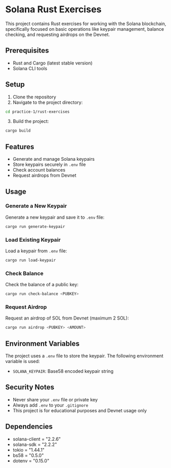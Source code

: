 # Solana Rust Exercises

This project contains Rust exercises for working with the Solana blockchain, specifically focused on basic operations like keypair management, balance checking, and requesting airdrops on the Devnet.

## Prerequisites

- Rust and Cargo (latest stable version)
- Solana CLI tools

## Setup

1. Clone the repository
2. Navigate to the project directory:

```bash
cd practice-1/rust-exercises
```

3. Build the project:

```bash
cargo build
```

## Features

- Generate and manage Solana keypairs
- Store keypairs securely in `.env` file
- Check account balances
- Request airdrops from Devnet

## Usage

### Generate a New Keypair

Generate a new keypair and save it to `.env` file:

```bash
cargo run generate-keypair
```

### Load Existing Keypair

Load a keypair from `.env` file:

```bash
cargo run load-keypair
```

### Check Balance

Check the balance of a public key:

```bash
cargo run check-balance <PUBKEY>
```

### Request Airdrop

Request an airdrop of SOL from Devnet (maximum 2 SOL):

```bash
cargo run airdrop <PUBKEY> <AMOUNT>
```

## Environment Variables

The project uses a `.env` file to store the keypair. The following environment variable is used:

- `SOLANA_KEYPAIR`: Base58 encoded keypair string

## Security Notes

- Never share your `.env` file or private key
- Always add `.env` to your `.gitignore`
- This project is for educational purposes and Devnet usage only

## Dependencies

- solana-client = "2.2.6"
- solana-sdk = "2.2.2"
- tokio = "1.44.1"
- bs58 = "0.5.0"
- dotenv = "0.15.0"
